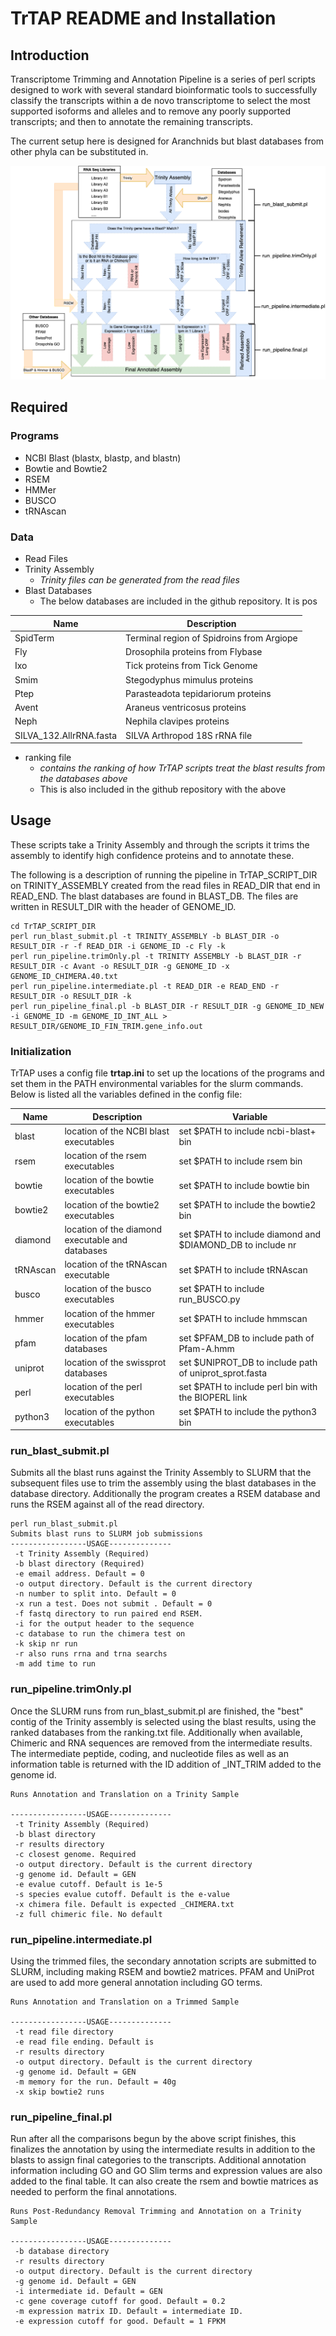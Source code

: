 # TrTAP README and Installation
## Introduction
Transcriptome Trimming and Annotation Pipeline is a series of perl scripts designed to work with several standard bioinformatic tools to successfully classify the transcripts within a de novo transcriptome to select the most supported isoforms and alleles and to remove any poorly supported transcripts; and then to annotate the remaining transcripts.

The current setup here is designed for Aranchnids but blast databases from other phyla can be substituted in.


![Image of Flowchart](./Summerized_TrTAP_Flowchart.png)

## Required 
### Programs
 - NCBI Blast (blastx, blastp, and blastn)
 - Bowtie and Bowtie2
 - RSEM
 - HMMer
 - BUSCO
 - tRNAscan
 
### Data
 -  Read Files
 -  Trinity Assembly
 	- *Trinity files can be generated from the read files*
 -  Blast Databases
    - The below databases are included in the github repository. It is pos
 
 | Name | Description |  
 | ---- | ----------- |
 | SpidTerm | Terminal region of Spidroins from Argiope |
 | Fly | Drosophila proteins from Flybase |
 | Ixo | Tick proteins from Tick Genome |
 | Smim | Stegodyphus mimulus proteins |
 | Ptep | Parasteadota tepidariorum proteins |
 | Avent | Araneus ventricosus proteins |
 | Neph | Nephila clavipes proteins |
 | SILVA_132.AllrRNA.fasta | SILVA Arthropod 18S rRNA file |
 
 - ranking file
   - *contains the ranking of how TrTAP scripts treat the blast results from the databases above*
   - This is also included in the github repository with the above 

## Usage

These scripts take a Trinity Assembly and through the scripts it trims the assembly to identify high confidence proteins and to annotate these.

The following is a description of running the pipeline in TrTAP_SCRIPT_DIR on TRINITY_ASSEMBLY created from the read files in READ_DIR that end in READ_END. The blast databases are found in BLAST_DB. The files are written in RESULT_DIR with the header of GENOME_ID.
```
cd TrTAP_SCRIPT_DIR
perl run_blast_submit.pl -t TRINITY_ASSEMBLY -b BLAST_DIR -o RESULT_DIR -r -f READ_DIR -i GENOME_ID -c Fly -k 
perl run_pipeline.trimOnly.pl -t TRINITY ASSEMBLY -b BLAST_DIR -r RESULT_DIR -c Avant -o RESULT_DIR -g GENOME_ID -x GENOME_ID_CHIMERA.40.txt
perl run_pipeline.intermediate.pl -t READ_DIR -e READ_END -r RESULT_DIR -o RESULT_DIR -k
perl run_pipeline_final.pl -b BLAST_DIR -r RESULT_DIR -g GENOME_ID_NEW -i GENOME_ID -m GENOME_ID_INT_ALL > RESULT_DIR/GENOME_ID_FIN_TRIM.gene_info.out
```

### Initialization

TrTAP uses a config file **trtap.ini** to set up the locations of the programs and set them in the PATH environmental variables for the slurm commands. Below is listed all the variables defined in the config file:

 | Name | Description | Variable | 
 | ---- | ----------- |----------|
 | blast | location of the NCBI blast executables| set $PATH to include ncbi-blast+ bin|
 | rsem | location of the rsem executables| set $PATH to include rsem bin|
 | bowtie| location of the bowtie executables | set $PATH to include bowtie bin|
 | bowtie2 | location of the bowtie2 executables | set $PATH to include the bowtie2 bin|
 | diamond | location of the diamond executable and databases| set $PATH to include diamond and $DIAMOND_DB to include nr|
 | tRNAscan | location of the tRNAscan executable | set $PATH to include tRNAscan | 
 | busco | location of the busco executables | set $PATH to include run_BUSCO.py|
 | hmmer | location of the hmmer executables | set $PATH to include hmmscan|
 | pfam | location of the pfam databases | set $PFAM_DB to include path of Pfam-A.hmm|
 | uniprot | location of the swissprot databases| set $UNIPROT_DB to include path of uniprot_sprot.fasta |
 | perl | location of the perl executables | set $PATH to include perl bin with the BIOPERL link|
 | python3 | location of the python executables | set $PATH to include the python3 bin|
 

### run_blast_submit.pl 
Submits all the blast runs against the Trinity Assembly to SLURM that the subsequent files use to trim the assembly using the blast databases in the database directory. Additionally the program creates a RSEM database and runs the RSEM against all of the read directory.
```
perl run_blast_submit.pl 
Submits blast runs to SLURM job submissions
-----------------USAGE--------------
 -t Trinity Assembly (Required)
 -b blast directory (Required)
 -e email address. Default = 0
 -o output directory. Default is the current directory
 -n number to split into. Default = 0
 -x run a test. Does not submit . Default = 0
 -f fastq directory to run paired end RSEM.
 -i for the output header to the sequence
 -c database to run the chimera test on
 -k skip nr run
 -r also runs rrna and trna searchs
 -m add time to run

```

### run_pipeline.trimOnly.pl
Once the SLURM runs from run_blast_submit.pl are finished, the "best" contig of the Trinity assembly is selected using the blast results, using the ranked databases from the ranking.txt file. Additionally when available, Chimeric and RNA sequences are removed from the intermediate results. The intermediate peptide, coding, and nucleotide files as well as an information table is returned with the ID addition of _INT_TRIM added to the genome id.
```
Runs Annotation and Translation on a Trinity Sample

-----------------USAGE--------------
 -t Trinity Assembly (Required)
 -b blast directory
 -r results directory
 -c closest genome. Required 
 -o output directory. Default is the current directory
 -g genome id. Default = GEN
 -e evalue cutoff. Default is 1e-5
 -s species evalue cutoff. Default is the e-value
 -x chimera file. Default is expected _CHIMERA.txt
 -z full chimeric file. No default
```

### run_pipeline.intermediate.pl
Using the trimmed files, the secondary annotation scripts are submitted to SLURM, including making RSEM and bowtie2 matrices. PFAM and UniProt are used to add more general annotation including GO terms.
```
Runs Annotation and Translation on a Trimmed Sample

-----------------USAGE--------------
 -t read file directory
 -e read file ending. Default is 
 -r results directory
 -o output directory. Default is the current directory
 -g genome id. Default = GEN
 -m memory for the run. Default = 40g
 -x skip bowtie2 runs
```


### run_pipeline_final.pl
Run after all the comparisons begun by the above script finishes, this finalizes the annotation by using the intermediate results in addition to the blasts to assign final categories to the transcripts. Additional annotation information including GO and GO Slim terms and expression values are also added to the final table. It can also create the rsem and bowtie matrices as needed to perform the final annotations.
```
Runs Post-Redundancy Removal Trimming and Annotation on a Trinity Sample

-----------------USAGE--------------
 -b database directory 
 -r results directory
 -o output directory. Default is the current directory
 -g genome id. Default = GEN
 -i intermediate id. Default = GEN
 -c gene coverage cutoff for good. Default = 0.2
 -m expression matrix ID. Default = intermediate ID.
 -e expression cutoff for good. Default = 1 FPKM
```

